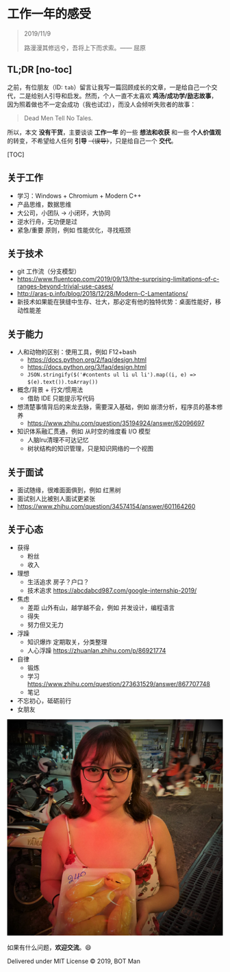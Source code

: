 ﻿# 工作一年的感受

> 2019/11/9
> 
> 路漫漫其修远兮，吾将上下而求索。—— 屈原

## TL;DR [no-toc]

之前，有位朋友（ID: `tab`）留言让我写一篇回顾成长的文章，一是给自己一个交代，二是给别人引导和启发。然而，个人一直不太喜欢 **鸡汤/成功学/励志故事**，因为照着做也不一定会成功（我也试过），而没人会倾听失败者的故事：

> Dead Men Tell No Tales.

所以，本文 **没有干货**，主要谈谈 **工作一年** 的一些 **想法和收获** 和一些 **个人价值观** 的转变，不希望给人任何 **引导** ~~（误导）~~，只是给自己一个 **交代**。

[TOC]

## 关于工作

- 学习：Windows + Chromium + Modern C++
- 产品思维，数据思维
- 大公司，小团队 -> 小闭环，大协同
- 逆水行舟，无功便是过
- 紧急/重要 原则，例如 性能优化，寻找瓶颈

## 关于技术

- git 工作流（分支模型）
- https://www.fluentcpp.com/2019/09/13/the-surprising-limitations-of-c-ranges-beyond-trivial-use-cases/
- http://aras-p.info/blog/2018/12/28/Modern-C-Lamentations/
- 新技术如果能在狭缝中生存、壮大，那必定有他的独特优势：桌面性能好，移动性能差

## 关于能力

- 人和动物的区别：使用工具，例如 F12+bash
  - https://docs.python.org/2/faq/design.html
  - https://docs.python.org/3/faq/design.html
  - `JSON.stringify($('#contents ul li ul li').map((i, e) => $(e).text()).toArray())`
- 概念/背景 + 行文/惯用法
  - 借助 IDE 只能提示写代码
- 想清楚事情背后的来龙去脉，需要深入基础，例如 崩溃分析，程序员的基本修养
  - https://www.zhihu.com/question/35194924/answer/62096697
- 知识体系融汇贯通，例如 从时空的维度看 I/O 模型
  - 人脑lru清理不可达记忆
  - 树状结构的知识管理，只是知识网络的一个视图

## 关于面试

- 面试随缘，很难面面俱到，例如 红黑树
- 面试别人比被别人面试更紧张
- https://www.zhihu.com/question/34574154/answer/601164260

## 关于心态

- 获得
  - 粉丝
  - 收入
- 理想
  - 生活追求 房子？户口？
  - 技术追求 https://abcdabcd987.com/google-internship-2019/
- 焦虑
  - 差距 山外有山，越学越不会，例如 并发设计，编程语言
  - 得失
  - 努力但又无力
- 浮躁
  - 知识爆炸 定期取关，分类整理
  - 人心浮躁 https://zhuanlan.zhihu.com/p/86921774
- 自律
  - 锻炼
  - 学习 https://www.zhihu.com/question/273631529/answer/867707748
  - 笔记
- 不忘初心，砥砺前行
- 女朋友

![girl](First-Year-Career/girl.jpg)

如果有什么问题，**欢迎交流**。😄

Delivered under MIT License &copy; 2019, BOT Man
